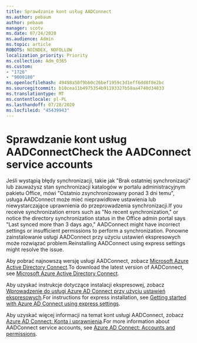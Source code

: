 ```yaml
---
title: Sprawdzanie kont usług AADConnect
ms.author: pebaum
author: pebaum
manager: scotv
ms.date: 07/24/2020
ms.audience: Admin
ms.topic: article
ROBOTS: NOINDEX, NOFOLLOW
localization_priority: Priority
ms.collection: Adm_O365
ms.custom:
- "1726"
- "9000180"
ms.openlocfilehash: 49498a50f9bb0c26bef1959c3d1eff6dd8f0e2bc
ms.sourcegitcommit: b10cea11b4975354b91193327b58aa4740d34833
ms.translationtype: MT
ms.contentlocale: pl-PL
ms.lasthandoff: 07/28/2020
ms.locfileid: "45439943"
---
```

# <a name="check-the-aadconnect-service-accounts"></a><span data-ttu-id="8ee25-102">Sprawdzanie kont usług AADConnect</span><span class="sxs-lookup"><span data-stu-id="8ee25-102">Check the AADConnect service accounts</span></span>

<span data-ttu-id="8ee25-103">Jeśli wystąpią błędy synchronizacji, takie jak "Brak ostatniej synchronizacji" lub zauważysz stan synchronizacji katalogów w portalu administracyjnym pakietu Office, mówi "Ostatnio zsynchronizowany ponad 3 dni temu", usługa AADConnect może mieć nieprawidłowe ustawienia lub niewystarczające uprawnienia do przeprowadzenia synchronizacji.</span><span class="sxs-lookup"><span data-stu-id="8ee25-103">If you receive synchronization errors such as "No recent synchronization," or notice the directory synchronization status in the Office admin portal says "Last synced more than 3 days ago," AADConnect might have incorrect settings or insufficient permissions to perform a synchronization.</span></span> <span data-ttu-id="8ee25-104">Ponowne zainstalowanie usługi AADConnect przy użyciu ustawień ekspresowych może rozwiązać problem.</span><span class="sxs-lookup"><span data-stu-id="8ee25-104">Reinstalling AADConnect using express settings might resolve the issue.</span></span>

<span data-ttu-id="8ee25-105">Aby pobrać najnowszą wersję usługi AADConnect, zobacz [Microsoft Azure Active Directory Connect](https://go.microsoft.com/fwlink/?LinkId=615771).</span><span class="sxs-lookup"><span data-stu-id="8ee25-105">To download the latest version of AADConnect, see [Microsoft Azure Active Directory Connect](https://go.microsoft.com/fwlink/?LinkId=615771).</span></span>

<span data-ttu-id="8ee25-106">Aby uzyskać instrukcje dotyczące instalacji ekspresowej, zobacz [Wprowadzenie do usługi Azure AD Connect przy użyciu ustawień ekspresowych](https://docs.microsoft.com/azure/active-directory/hybrid/how-to-connect-install-express).</span><span class="sxs-lookup"><span data-stu-id="8ee25-106">For instructions for express installation, see [Getting started with Azure AD Connect using express settings](https://docs.microsoft.com/azure/active-directory/hybrid/how-to-connect-install-express).</span></span>

<span data-ttu-id="8ee25-107">Aby uzyskać więcej informacji na temat kont usługi AADConnect, zobacz [Azure AD Connect: Konta i uprawnienia](https://docs.microsoft.com/azure/active-directory/hybrid/reference-connect-accounts-permissions).</span><span class="sxs-lookup"><span data-stu-id="8ee25-107">For more information about AADConnect service accounts, see [Azure AD Connect: Accounts and permissions](https://docs.microsoft.com/azure/active-directory/hybrid/reference-connect-accounts-permissions).</span></span>
